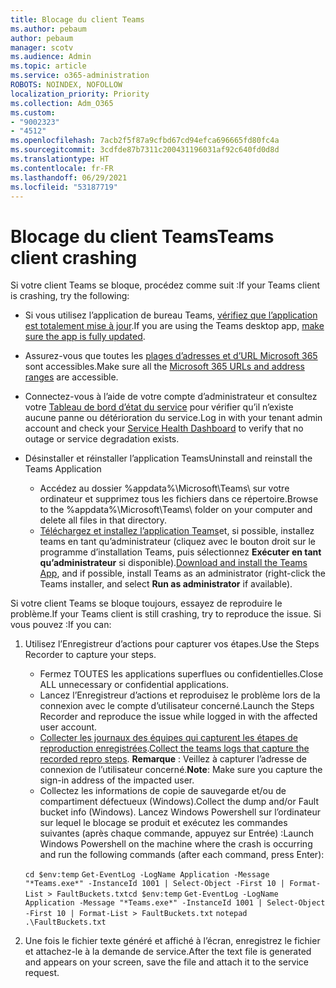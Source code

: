 ```yaml
---
title: Blocage du client Teams
ms.author: pebaum
author: pebaum
manager: scotv
ms.audience: Admin
ms.topic: article
ms.service: o365-administration
ROBOTS: NOINDEX, NOFOLLOW
localization_priority: Priority
ms.collection: Adm_O365
ms.custom:
- "9002323"
- "4512"
ms.openlocfilehash: 7acb2f5f87a9cfbd67cd94efca696665fd80fc4a
ms.sourcegitcommit: 3cdfde87b7311c200431196031af92c640fd0d8d
ms.translationtype: HT
ms.contentlocale: fr-FR
ms.lasthandoff: 06/29/2021
ms.locfileid: "53187719"
---
```

# <a name="teams-client-crashing"></a><span data-ttu-id="e804a-102">Blocage du client Teams</span><span class="sxs-lookup"><span data-stu-id="e804a-102">Teams client crashing</span></span>

<span data-ttu-id="e804a-103">Si votre client Teams se bloque, procédez comme suit :</span><span class="sxs-lookup"><span data-stu-id="e804a-103">If your Teams client is crashing, try the following:</span></span>

- <span data-ttu-id="e804a-104">Si vous utilisez l’application de bureau Teams, [vérifiez que l’application est totalement mise à jour](https://support.office.com/article/Update-Microsoft-Teams-535a8e4b-45f0-4f6c-8b3d-91bca7a51db1).</span><span class="sxs-lookup"><span data-stu-id="e804a-104">If you are using the Teams desktop app, [make sure the app is fully updated](https://support.office.com/article/Update-Microsoft-Teams-535a8e4b-45f0-4f6c-8b3d-91bca7a51db1).</span></span>

- <span data-ttu-id="e804a-105">Assurez-vous que toutes les [plages d’adresses et d’URL Microsoft 365 ](/microsoftteams/connectivity-issues) sont accessibles.</span><span class="sxs-lookup"><span data-stu-id="e804a-105">Make sure all the [Microsoft 365 URLs and address ranges](/microsoftteams/connectivity-issues) are accessible.</span></span>

- <span data-ttu-id="e804a-106">Connectez-vous à l’aide de votre compte d’administrateur et consultez votre [Tableau de bord d’état du service](/office365/enterprise/view-service-health) pour vérifier qu’il n’existe aucune panne ou détérioration du service.</span><span class="sxs-lookup"><span data-stu-id="e804a-106">Log in with your tenant admin account and check your [Service Health Dashboard](/office365/enterprise/view-service-health) to verify that no outage or service degradation exists.</span></span>

- <span data-ttu-id="e804a-107">Désinstaller et réinstaller l’application Teams</span><span class="sxs-lookup"><span data-stu-id="e804a-107">Uninstall and reinstall the Teams Application</span></span>
    - <span data-ttu-id="e804a-108">Accédez au dossier %appdata%\Microsoft\Teams\ sur votre ordinateur et supprimez tous les fichiers dans ce répertoire.</span><span class="sxs-lookup"><span data-stu-id="e804a-108">Browse to the %appdata%\Microsoft\Teams\ folder on your computer and delete all files in that directory.</span></span>
    - <span data-ttu-id="e804a-109">[Téléchargez et installez l’application Teams](https://www.microsoft.com/microsoft-teams/download-app)et, si possible, installez teams en tant qu’administrateur (cliquez avec le bouton droit sur le programme d’installation Teams, puis sélectionnez **Exécuter en tant qu’administrateur** si disponible).</span><span class="sxs-lookup"><span data-stu-id="e804a-109">[Download and install the Teams App](https://www.microsoft.com/microsoft-teams/download-app), and if possible, install Teams as an administrator (right-click the Teams installer, and select **Run as administrator** if available).</span></span>

<span data-ttu-id="e804a-110">Si votre client Teams se bloque toujours, essayez de reproduire le problème.</span><span class="sxs-lookup"><span data-stu-id="e804a-110">If your Teams client is still crashing, try to reproduce the issue.</span></span> <span data-ttu-id="e804a-111">Si vous pouvez :</span><span class="sxs-lookup"><span data-stu-id="e804a-111">If you can:</span></span>

1. <span data-ttu-id="e804a-112">Utilisez l’Enregistreur d’actions pour capturer vos étapes.</span><span class="sxs-lookup"><span data-stu-id="e804a-112">Use the Steps Recorder to capture your steps.</span></span>
    - <span data-ttu-id="e804a-113">Fermez TOUTES les applications superflues ou confidentielles.</span><span class="sxs-lookup"><span data-stu-id="e804a-113">Close ALL unnecessary or confidential applications.</span></span>
    - <span data-ttu-id="e804a-114">Lancez l’Enregistreur d’actions et reproduisez le problème lors de la connexion avec le compte d’utilisateur concerné.</span><span class="sxs-lookup"><span data-stu-id="e804a-114">Launch the Steps Recorder and reproduce the issue while logged in with the affected user account.</span></span>
    - <span data-ttu-id="e804a-115">[Collecter les journaux des équipes qui capturent les étapes de reproduction enregistrées](/microsoftteams/log-files).</span><span class="sxs-lookup"><span data-stu-id="e804a-115">[Collect the teams logs that capture the recorded repro steps](/microsoftteams/log-files).</span></span> <span data-ttu-id="e804a-116">**Remarque** : Veillez à capturer l’adresse de connexion de l’utilisateur concerné.</span><span class="sxs-lookup"><span data-stu-id="e804a-116">**Note**: Make sure you capture the sign-in address of the impacted user.</span></span>
    - <span data-ttu-id="e804a-117">Collectez les informations de copie de sauvegarde et/ou de compartiment défectueux (Windows).</span><span class="sxs-lookup"><span data-stu-id="e804a-117">Collect the dump and/or Fault bucket info (Windows).</span></span> <span data-ttu-id="e804a-118">Lancez Windows Powershell sur l’ordinateur sur lequel le blocage se produit et exécutez les commandes suivantes (après chaque commande, appuyez sur Entrée) :</span><span class="sxs-lookup"><span data-stu-id="e804a-118">Launch Windows Powershell on the machine where the crash is occurring and run the following commands (after each command, press Enter):</span></span>

    <span data-ttu-id="e804a-119">`cd $env:temp` `Get-EventLog -LogName Application -Message "*Teams.exe*" -InstanceId 1001 | Select-Object -First 10 | Format-List > FaultBuckets.txt`</span><span class="sxs-lookup"><span data-stu-id="e804a-119">`cd $env:temp` `Get-EventLog -LogName Application -Message "*Teams.exe*" -InstanceId 1001 | Select-Object -First 10 | Format-List > FaultBuckets.txt`</span></span>
    `notepad .\FaultBuckets.txt`
    
2. <span data-ttu-id="e804a-120">Une fois le fichier texte généré et affiché à l’écran, enregistrez le fichier et attachez-le à la demande de service.</span><span class="sxs-lookup"><span data-stu-id="e804a-120">After the text file is generated and appears on your screen, save the file and attach it to the service request.</span></span> 
